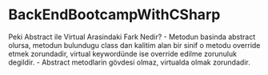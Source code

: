# BackEndBootcampWithCSharp

Peki Abstract ile Virtual Arasindaki Fark Nedir? - Metodun basinda abstract olursa, metodun bulundugu class dan kalitim alan bir sinif o metodu override etmek zorundadir, virtual keywordünde ise override edilme zorunuluk degildir. - Abstract metodlarin gövdesi olmaz, virtualda olmak zorundadir.
